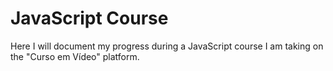 # JavaScript Course
 Here I will document my progress during a JavaScript course I am taking on the "Curso em Vídeo" platform.
